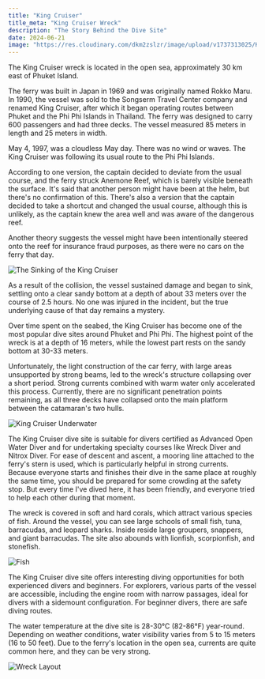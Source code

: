 ```yaml
---
title: "King Cruiser"
title_meta: "King Cruiser Wreck"
description: "The Story Behind the Dive Site"
date: 2024-06-21
image: "https://res.cloudinary.com/dkm2zslzr/image/upload/v1737313025/King_Cruiser_Preview_vhlcgu.png"
---
```


The King Cruiser wreck is located in the open sea, approximately 30 km east of Phuket Island.

The ferry was built in Japan in 1969 and was originally named Rokko Maru. In 1990, the vessel was sold to the Songserm Travel Center company and renamed King Cruiser, after which it began operating routes between Phuket and the Phi Phi Islands in Thailand. The ferry was designed to carry 600 passengers and had three decks. The vessel measured 85 meters in length and 25 meters in width.

May 4, 1997, was a cloudless May day. There was no wind or waves. The King Cruiser was following its usual route to the Phi Phi Islands.

According to one version, the captain decided to deviate from the usual course, and the ferry struck Anemone Reef, which is barely visible beneath the surface. It's said that another person might have been at the helm, but there's no confirmation of this. There's also a version that the captain decided to take a shortcut and changed the usual course, although this is unlikely, as the captain knew the area well and was aware of the dangerous reef.

Another theory suggests the vessel might have been intentionally steered onto the reef for insurance fraud purposes, as there were no cars on the ferry that day.

![The Sinking of the King Cruiser](https://res.cloudinary.com/dkm2zslzr/image/upload/v1737313026/King_Cruiser_1_tntqrw.png "The Sinking of the King Cruiser")

As a result of the collision, the vessel sustained damage and began to sink, settling onto a clear sandy bottom at a depth of about 33 meters over the course of 2.5 hours. No one was injured in the incident, but the true underlying cause of that day remains a mystery.

Over time spent on the seabed, the King Cruiser has become one of the most popular dive sites around Phuket and Phi Phi. The highest point of the wreck is at a depth of 16 meters, while the lowest part rests on the sandy bottom at 30-33 meters.

Unfortunately, the light construction of the car ferry, with large areas unsupported by strong beams, led to the wreck's structure collapsing over a short period. Strong currents combined with warm water only accelerated this process. Currently, there are no significant penetration points remaining, as all three decks have collapsed onto the main platform between the catamaran's two hulls.

![King Cruiser Underwater](https://res.cloudinary.com/dkm2zslzr/image/upload/v1737313028/King_Cruiser_2_qi2us6.png "King Cruiser Underwater")

The King Cruiser dive site is suitable for divers certified as Advanced Open Water Diver and for undertaking specialty courses like Wreck Diver and Nitrox Diver. For ease of descent and ascent, a mooring line attached to the ferry's stern is used, which is particularly helpful in strong currents. Because everyone starts and finishes their dive in the same place at roughly the same time, you should be prepared for some crowding at the safety stop. But every time I've dived here, it has been friendly, and everyone tried to help each other during that moment.

The wreck is covered in soft and hard corals, which attract various species of fish. Around the vessel, you can see large schools of small fish, tuna, barracudas, and leopard sharks. Inside reside large groupers, snappers, and giant barracudas. The site also abounds with lionfish, scorpionfish, and stonefish.

![Fish](https://res.cloudinary.com/dkm2zslzr/image/upload/v1737313024/King_Cruiser_3_bepxwp.png "Fish")

The King Cruiser dive site offers interesting diving opportunities for both experienced divers and beginners. For explorers, various parts of the vessel are accessible, including the engine room with narrow passages, ideal for divers with a sidemount configuration. For beginner divers, there are safe diving routes.

The water temperature at the dive site is 28-30°C (82-86°F) year-round. Depending on weather conditions, water visibility varies from 5 to 15 meters (16 to 50 feet). Due to the ferry's location in the open sea, currents are quite common here, and they can be very strong.

![Wreck Layout](https://res.cloudinary.com/dkm2zslzr/image/upload/v1737313022/King_Cruiser_4_v1slye.png "Wreck Layout")